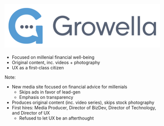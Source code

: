 ## [![Growella](resources/growella.png)](https://growella.com)

* <!-- .element: class="fragment" --> Focused on millenial financial well-being
* <!-- .element: class="fragment" --> Original content, inc. videos + photography
* <!-- .element: class="fragment" --> UX as a first-class citizen

Note:

* New media site focused on financial advice for millenials
    - Skips ads in favor of lead-gen
    - Emphasis on transparency
* Produces original content (inc. video series), skips stock photography
* First hires: Media Producer, Director of BizDev, Director of Technology, and Director of UX
    - Refused to let UX be an afterthought
